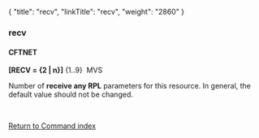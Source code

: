 {
    "title": "recv",
    "linkTitle": "recv",
    "weight": "2860"
}<span id="recv"></span>

### recv

#### CFTNET

**[RECV = {<span class="underline">2</span> &#124; n}]** {1..9}  MVS

Number of **receive any RPL** parameters
for this resource. In general, the default value should not be changed.

 

[Return to Command index](../../)
